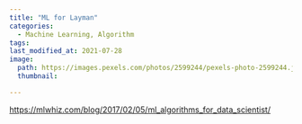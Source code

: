 ```yaml
---
title: "ML for Layman"
categories:
  - Machine Learning, Algorithm
tags:
last_modified_at: 2021-07-28
image: 
  path: https://images.pexels.com/photos/2599244/pexels-photo-2599244.jpeg?auto=compress&cs=tinysrgb&dpr=1&w=500 
  thumbnail:

---
```

https://mlwhiz.com/blog/2017/02/05/ml_algorithms_for_data_scientist/
